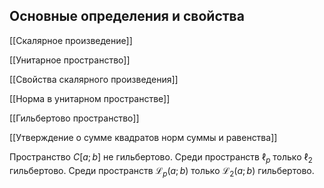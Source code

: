 Основные определения и свойства
-------------------------------

[[Скалярное произведение]]

[[Унитарное пространство]]

[[Свойства скалярного произведения]]

[[Норма в унитарном пространстве]]

[[Гильбертово пространство]]

[[Утверждение о сумме квадратов норм суммы и равенства]]


Пространство $C[a;b]$ не гильбертово. Среди пространств $\ell_p$ только $\ell_2$ гильбертово. Среди пространств $\mathcal{L}_p(a;b)$ только $\mathcal{L}_2(a;b)$ гильбертово.